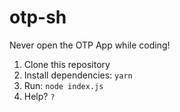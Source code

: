 # otp-sh
Never open the OTP App while coding!

  1. Clone this repository
  2. Install dependencies: `yarn`
  3. Run: `node index.js`
  4. Help? `?`
  
  
